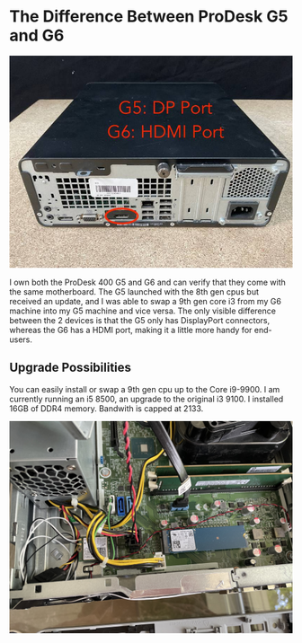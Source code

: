 # The Difference Between ProDesk G5 and G6

![The Difference Between ProDesk G5 and G6](Pictures/41410489.jpg)

I own both the ProDesk 400 G5 and G6 and can verify that they come with the same motherboard. The G5 launched with the 8th gen cpus but received an update, 
and I was able to swap a 9th gen core i3 from my G6 machine into my G5 machine and vice versa. The only visible difference between the 2 devices is that the G5 only
has DisplayPort connectors, whereas the G6 has a HDMI port, making it a little more handy for end-users.

## Upgrade Possibilities

You can easily install or swap a 9th gen cpu up to the Core i9-9900.
I am currently running an i5 8500, an upgrade to the original i3 9100.
I installed 16GB of DDR4 memory. Bandwith is capped at 2133.

![Upgrades](Pictures/IMG-1025.jpg)
